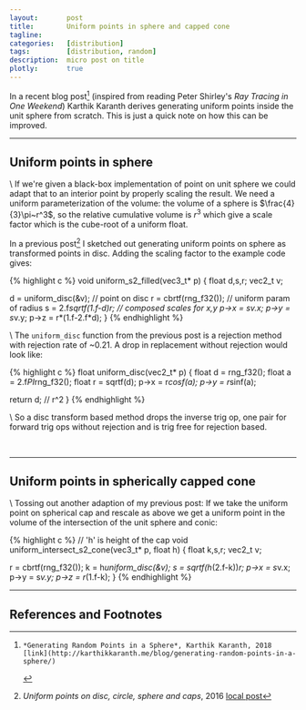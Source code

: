 ```yaml
---
layout:       post
title:        Uniform points in sphere and capped cone
tagline:      
categories:   [distribution]
tags:         [distribution, random]
description:  micro post on title
plotly:       true
---
```


In a recent blog post[^post] (inspired from reading Peter Shirley's *Ray Tracing in One Weekend*) Karthik Karanth derives generating uniform points inside the unit sphere from scratch.  This is just a quick note on how this can be improved.


------

Uniform points in sphere
------

\\
If we're given a black-box implementation of point on unit sphere we could adapt that to an interior point by properly scaling the result.  We need a uniform parameterization of the volume: the volume of a sphere is $\frac{4}{3}\pi~r^3$, so the relative cumulative volume is $r^3$ which give a scale factor which is the cube-root of a uniform float.

In a previous post[^uniform] I sketched out generating uniform points on sphere as transformed points in disc.  Adding the scaling factor to the example code gives:

{% highlight c %}
void uniform_s2_filled(vec3_t* p)
{
  float d,s,r;
  vec2_t v;

  d    = uniform_disc(&v);      // point on disc
  r    = cbrtf(rng_f32());      // uniform param of radius
  s    = 2.f*sqrtf(1.f-d)*r;    // composed scales for x,y
  p->x = s*v.x;
  p->y = s*v.y;
  p->z = r*(1.f-2.f*d);
}
{% endhighlight %}

\\
The `uniform_disc` function from the previous post is a rejection method with rejection rate of ~0.21.  A drop in replacement without rejection would look like:

{% highlight c %}
float uniform_disc(vec2_t* p)
{
  float d = rng_f32();
  float a = 2.f*PI*rng_f32();
  float r = sqrtf(d);
  p->x = r*cosf(a);
  p->y = r*sinf(a);

  return d;                   // r^2
}
{% endhighlight %}

\\
So a disc transform based method drops the inverse trig op, one pair for forward trig ops without rejection and is trig free for rejection based.

<br>

------

Uniform points in spherically capped cone
------

\\
Tossing out another adaption of my previous post:  If we take the uniform point on spherical cap and rescale as above we get a uniform point in the volume of the intersection of the unit sphere and conic:


{% highlight c %}
// 'h' is height of the cap
void uniform_intersect_s2_cone(vec3_t* p, float h)
{
  float k,s,r;
  vec2_t v;

  r = cbrtf(rng_f32());
  k = h*uniform_disc(&v);
  s = sqrtf(h*(2.f-k))*r;
  p->x = s*v.x;
  p->y = s*v.y;
  p->z = r*(1.f-k);
}
{% endhighlight %}


------

References and Footnotes
------

[^post]:    *Generating Random Points in a Sphere*, Karthik Karanth, 2018 [link](http://karthikkaranth.me/blog/generating-random-points-in-a-sphere/)
[^uniform]: *Uniform points on disc, circle, sphere and caps*, 2016 [local post](http://marc-b-reynolds.github.io/distribution/2016/11/28/Uniform.html)

